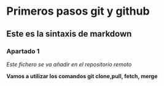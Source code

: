 # Primeros pasos git y github
## Este es la sintaxis de markdown
### Apartado 1

*Este fichero se va añadir en el repositorio remoto*

**Vamos a utilizar los comandos git clone,pull, fetch, merge**
